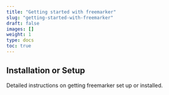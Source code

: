 ```yaml
---
title: "Getting started with freemarker"
slug: "getting-started-with-freemarker"
draft: false
images: []
weight: 1
type: docs
toc: true
---
```


## Installation or Setup
Detailed instructions on getting freemarker set up or installed.

